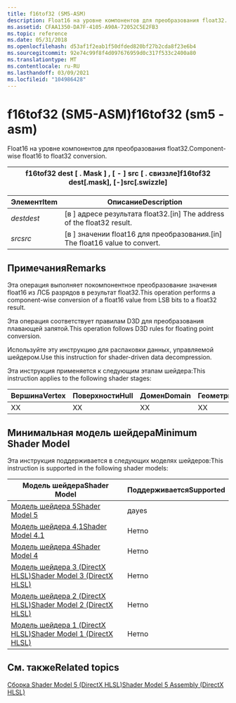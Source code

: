 ```yaml
---
title: f16tof32 (SM5-ASM)
description: Float16 на уровне компонентов для преобразования float32. | f16tof32 (SM5-ASM)
ms.assetid: CFAA1350-DA7F-4105-A90A-72052C5E2FB3
ms.topic: reference
ms.date: 05/31/2018
ms.openlocfilehash: d53af1f2eab1f50dfded820bf27b2cda8f23e6b4
ms.sourcegitcommit: 92e74c99f8f4d097676959d0c317f533c2400a80
ms.translationtype: MT
ms.contentlocale: ru-RU
ms.lasthandoff: 03/09/2021
ms.locfileid: "104986428"
---
```

# <a name="f16tof32-sm5---asm"></a><span data-ttu-id="3a4df-104">f16tof32 (SM5-ASM)</span><span class="sxs-lookup"><span data-stu-id="3a4df-104">f16tof32 (sm5 - asm)</span></span>

<span data-ttu-id="3a4df-105">Float16 на уровне компонентов для преобразования float32.</span><span class="sxs-lookup"><span data-stu-id="3a4df-105">Component-wise float16 to float32 conversion.</span></span>



| <span data-ttu-id="3a4df-106">f16tof32 dest \[ . Mask \] , \[ - \] src \[ . свиззле\]</span><span class="sxs-lookup"><span data-stu-id="3a4df-106">f16tof32 dest\[.mask\], \[-\]src\[.swizzle\]</span></span> |
|----------------------------------------------|



 



| <span data-ttu-id="3a4df-107">Элемент</span><span class="sxs-lookup"><span data-stu-id="3a4df-107">Item</span></span>                                                            | <span data-ttu-id="3a4df-108">Описание</span><span class="sxs-lookup"><span data-stu-id="3a4df-108">Description</span></span>                                          |
|-----------------------------------------------------------------|------------------------------------------------------|
| <span data-ttu-id="3a4df-109"><span id="dest"></span><span id="DEST"></span>*dest*</span><span class="sxs-lookup"><span data-stu-id="3a4df-109"><span id="dest"></span><span id="DEST"></span>*dest*</span></span><br/> | <span data-ttu-id="3a4df-110">\[в \] адресе результата float32.</span><span class="sxs-lookup"><span data-stu-id="3a4df-110">\[in\] The address of the float32 result.</span></span><br/> |
| <span data-ttu-id="3a4df-111"><span id="src"></span><span id="SRC"></span>*src*</span><span class="sxs-lookup"><span data-stu-id="3a4df-111"><span id="src"></span><span id="SRC"></span>*src*</span></span><br/>    | <span data-ttu-id="3a4df-112">\[в \] значении float16 для преобразования.</span><span class="sxs-lookup"><span data-stu-id="3a4df-112">\[in\] The float16 value to convert.</span></span><br/>      |



 

## <a name="remarks"></a><span data-ttu-id="3a4df-113">Примечания</span><span class="sxs-lookup"><span data-stu-id="3a4df-113">Remarks</span></span>

<span data-ttu-id="3a4df-114">Эта операция выполняет покомпонентное преобразование значения float16 из ЛСБ разрядов в результат float32.</span><span class="sxs-lookup"><span data-stu-id="3a4df-114">This operation performs a component-wise conversion of a float16 value from LSB bits to a float32 result.</span></span>

<span data-ttu-id="3a4df-115">Эта операция соответствует правилам D3D для преобразования плавающей запятой.</span><span class="sxs-lookup"><span data-stu-id="3a4df-115">This operation follows D3D rules for floating point conversion.</span></span>

<span data-ttu-id="3a4df-116">Используйте эту инструкцию для распаковки данных, управляемой шейдером.</span><span class="sxs-lookup"><span data-stu-id="3a4df-116">Use this instruction for shader-driven data decompression.</span></span>

<span data-ttu-id="3a4df-117">Эта инструкция применяется к следующим этапам шейдера:</span><span class="sxs-lookup"><span data-stu-id="3a4df-117">This instruction applies to the following shader stages:</span></span>



| <span data-ttu-id="3a4df-118">Вершина</span><span class="sxs-lookup"><span data-stu-id="3a4df-118">Vertex</span></span> | <span data-ttu-id="3a4df-119">Поверхности</span><span class="sxs-lookup"><span data-stu-id="3a4df-119">Hull</span></span> | <span data-ttu-id="3a4df-120">Домен</span><span class="sxs-lookup"><span data-stu-id="3a4df-120">Domain</span></span> | <span data-ttu-id="3a4df-121">Геометрия</span><span class="sxs-lookup"><span data-stu-id="3a4df-121">Geometry</span></span> | <span data-ttu-id="3a4df-122">Пиксель</span><span class="sxs-lookup"><span data-stu-id="3a4df-122">Pixel</span></span> | <span data-ttu-id="3a4df-123">Вычисления</span><span class="sxs-lookup"><span data-stu-id="3a4df-123">Compute</span></span> |
|--------|------|--------|----------|-------|---------|
| <span data-ttu-id="3a4df-124">X</span><span class="sxs-lookup"><span data-stu-id="3a4df-124">X</span></span>      | <span data-ttu-id="3a4df-125">X</span><span class="sxs-lookup"><span data-stu-id="3a4df-125">X</span></span>    | <span data-ttu-id="3a4df-126">X</span><span class="sxs-lookup"><span data-stu-id="3a4df-126">X</span></span>      | <span data-ttu-id="3a4df-127">X</span><span class="sxs-lookup"><span data-stu-id="3a4df-127">X</span></span>        | <span data-ttu-id="3a4df-128">X</span><span class="sxs-lookup"><span data-stu-id="3a4df-128">X</span></span>     | <span data-ttu-id="3a4df-129">X</span><span class="sxs-lookup"><span data-stu-id="3a4df-129">X</span></span>       |



 

## <a name="minimum-shader-model"></a><span data-ttu-id="3a4df-130">Минимальная модель шейдера</span><span class="sxs-lookup"><span data-stu-id="3a4df-130">Minimum Shader Model</span></span>

<span data-ttu-id="3a4df-131">Эта инструкция поддерживается в следующих моделях шейдеров:</span><span class="sxs-lookup"><span data-stu-id="3a4df-131">This instruction is supported in the following shader models:</span></span>



| <span data-ttu-id="3a4df-132">Модель шейдера</span><span class="sxs-lookup"><span data-stu-id="3a4df-132">Shader Model</span></span>                                              | <span data-ttu-id="3a4df-133">Поддерживается</span><span class="sxs-lookup"><span data-stu-id="3a4df-133">Supported</span></span> |
|-----------------------------------------------------------|-----------|
| [<span data-ttu-id="3a4df-134">Модель шейдера 5</span><span class="sxs-lookup"><span data-stu-id="3a4df-134">Shader Model 5</span></span>](d3d11-graphics-reference-sm5.md)        | <span data-ttu-id="3a4df-135">да</span><span class="sxs-lookup"><span data-stu-id="3a4df-135">yes</span></span>       |
| [<span data-ttu-id="3a4df-136">Модель шейдера 4,1</span><span class="sxs-lookup"><span data-stu-id="3a4df-136">Shader Model 4.1</span></span>](dx-graphics-hlsl-sm4.md)              | <span data-ttu-id="3a4df-137">Нет</span><span class="sxs-lookup"><span data-stu-id="3a4df-137">no</span></span>        |
| [<span data-ttu-id="3a4df-138">Модель шейдера 4</span><span class="sxs-lookup"><span data-stu-id="3a4df-138">Shader Model 4</span></span>](dx-graphics-hlsl-sm4.md)                | <span data-ttu-id="3a4df-139">Нет</span><span class="sxs-lookup"><span data-stu-id="3a4df-139">no</span></span>        |
| [<span data-ttu-id="3a4df-140">Модель шейдера 3 (DirectX HLSL)</span><span class="sxs-lookup"><span data-stu-id="3a4df-140">Shader Model 3 (DirectX HLSL)</span></span>](dx-graphics-hlsl-sm3.md) | <span data-ttu-id="3a4df-141">Нет</span><span class="sxs-lookup"><span data-stu-id="3a4df-141">no</span></span>        |
| [<span data-ttu-id="3a4df-142">Модель шейдера 2 (DirectX HLSL)</span><span class="sxs-lookup"><span data-stu-id="3a4df-142">Shader Model 2 (DirectX HLSL)</span></span>](dx-graphics-hlsl-sm2.md) | <span data-ttu-id="3a4df-143">Нет</span><span class="sxs-lookup"><span data-stu-id="3a4df-143">no</span></span>        |
| [<span data-ttu-id="3a4df-144">Модель шейдера 1 (DirectX HLSL)</span><span class="sxs-lookup"><span data-stu-id="3a4df-144">Shader Model 1 (DirectX HLSL)</span></span>](dx-graphics-hlsl-sm1.md) | <span data-ttu-id="3a4df-145">Нет</span><span class="sxs-lookup"><span data-stu-id="3a4df-145">no</span></span>        |



 

## <a name="related-topics"></a><span data-ttu-id="3a4df-146">См. также</span><span class="sxs-lookup"><span data-stu-id="3a4df-146">Related topics</span></span>

<dl> <dt>

[<span data-ttu-id="3a4df-147">Сборка Shader Model 5 (DirectX HLSL)</span><span class="sxs-lookup"><span data-stu-id="3a4df-147">Shader Model 5 Assembly (DirectX HLSL)</span></span>](shader-model-5-assembly--directx-hlsl-.md)
</dt> </dl>

 

 





